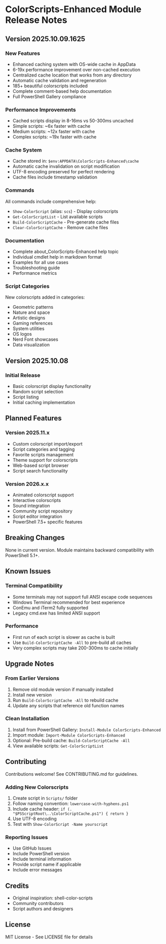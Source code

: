# ColorScripts-Enhanced Module Release Notes

## Version 2025.10.09.1625

### New Features
- Enhanced caching system with OS-wide cache in AppData
- 6-19x performance improvement over non-cached execution
- Centralized cache location that works from any directory
- Automatic cache validation and regeneration
- 185+ beautiful colorscripts included
- Complete comment-based help documentation
- Full PowerShell Gallery compliance

### Performance Improvements
- Cached scripts display in 8-16ms vs 50-300ms uncached
- Simple scripts: ~6x faster with cache
- Medium scripts: ~12x faster with cache
- Complex scripts: ~19x faster with cache

### Cache System
- Cache stored in: `$env:APPDATA\ColorScripts-Enhanced\cache`
- Automatic cache invalidation on script modification
- UTF-8 encoding preserved for perfect rendering
- Cache files include timestamp validation

### Commands
All commands include comprehensive help:
- `Show-ColorScript` (alias: `scs`) - Display colorscripts
- `Get-ColorScriptList` - List available scripts
- `Build-ColorScriptCache` - Pre-generate cache files
- `Clear-ColorScriptCache` - Remove cache files

### Documentation
- Complete about_ColorScripts-Enhanced help topic
- Individual cmdlet help in markdown format
- Examples for all use cases
- Troubleshooting guide
- Performance metrics

### Script Categories
New colorscripts added in categories:
- Geometric patterns
- Nature and space
- Artistic designs
- Gaming references
- System utilities
- OS logos
- Nerd Font showcases
- Data visualization

## Version 2025.10.08

### Initial Release
- Basic colorscript display functionality
- Random script selection
- Script listing
- Initial caching implementation

## Planned Features

### Version 2025.11.x
- Custom colorscript import/export
- Script categories and tagging
- Favorite scripts management
- Theme support for colorscripts
- Web-based script browser
- Script search functionality

### Version 2026.x.x
- Animated colorscript support
- Interactive colorscripts
- Sound integration
- Community script repository
- Script editor integration
- PowerShell 7.5+ specific features

## Breaking Changes

None in current version. Module maintains backward compatibility with PowerShell 5.1+.

## Known Issues

### Terminal Compatibility
- Some terminals may not support full ANSI escape code sequences
- Windows Terminal recommended for best experience
- ConEmu and iTerm2 fully supported
- Legacy cmd.exe has limited ANSI support

### Performance
- First run of each script is slower as cache is built
- Use `Build-ColorScriptCache -All` to pre-build all caches
- Very complex scripts may take 200-300ms to cache initially

## Upgrade Notes

### From Earlier Versions
1. Remove old module version if manually installed
2. Install new version
3. Run `Build-ColorScriptCache -All` to rebuild cache
4. Update any scripts that reference old function names

### Clean Installation
1. Install from PowerShell Gallery: `Install-Module ColorScripts-Enhanced`
2. Import module: `Import-Module ColorScripts-Enhanced`
3. Optional: Pre-build cache: `Build-ColorScriptCache -All`
4. View available scripts: `Get-ColorScriptList`

## Contributing

Contributions welcome! See CONTRIBUTING.md for guidelines.

### Adding New Colorscripts
1. Create script in `Scripts/` folder
2. Follow naming convention: `lowercase-with-hyphens.ps1`
3. Include cache header: `if (. "$PSScriptRoot\..\ColorScriptCache.ps1") { return }`
4. Use UTF-8 encoding
5. Test with `Show-ColorScript -Name yourscript`

### Reporting Issues
- Use GitHub Issues
- Include PowerShell version
- Include terminal information
- Provide script name if applicable
- Include error messages

## Credits

- Original inspiration: shell-color-scripts
- Community contributors
- Script authors and designers

## License

MIT License - See LICENSE file for details
